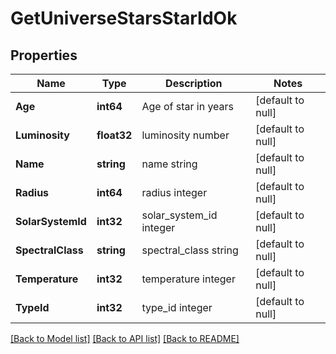 # GetUniverseStarsStarIdOk

## Properties
Name | Type | Description | Notes
------------ | ------------- | ------------- | -------------
**Age** | **int64** | Age of star in years | [default to null]
**Luminosity** | **float32** | luminosity number | [default to null]
**Name** | **string** | name string | [default to null]
**Radius** | **int64** | radius integer | [default to null]
**SolarSystemId** | **int32** | solar_system_id integer | [default to null]
**SpectralClass** | **string** | spectral_class string | [default to null]
**Temperature** | **int32** | temperature integer | [default to null]
**TypeId** | **int32** | type_id integer | [default to null]

[[Back to Model list]](../README.md#documentation-for-models) [[Back to API list]](../README.md#documentation-for-api-endpoints) [[Back to README]](../README.md)


